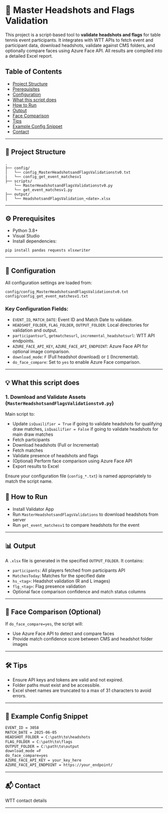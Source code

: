 # 🧠 Master Headshots and Flags Validation

This project is a script-based tool to **validate headshots and flags** for table tennis event participants. It integrates with WTT APIs to fetch event and participant data, download headshots, validate against CMS folders, and optionally compare faces using Azure Face API. All results are compiled into a detailed Excel report.

## Table of Contents

- [Project Structure](#project-structure)
- [Prerequisites](#prerequisites)
- [Configuration](#configuration)
- [What this script does](#what-this-script-does)
- [How to Run](#how-to-run)
- [Output](#output)
- [Face Comparison](#face-comparison)
- [Tips](#tips)
- [Example Config Snippet](#example-config-snippet)
- [Contact](#contact)

---

## 📂 Project Structure

```
.
├── config/
│   └── config_MasterHeadshotsandFlagsValidationstv0.txt
|   └── config_get_event_matchesv1
├── scripts/
    └── MasterHeadshotsandFlagsValidationstv0.py
    └── get_event_matchesv1.py
├── output/
│   └── HeadshotsandFlagsValidation_<date>.xlsx
```

---

## ⚙️ Prerequisites

* Python 3.8+
* Visual Studio 
* Install dependencies:

```bash
pip install pandas requests xlsxwriter
```

---

## 📄 Configuration

All configuration settings are loaded from:

```
config/config_MasterHeadshotsandFlagsValidationstv0.txt
config/config_get_event_matchesv1.txt
```

### Key Configuration Fields:

* `EVENT_ID`, `MATCH_DATE`: Event ID and Match Date to validate.
* `HEADSHOT_FOLDER`, `FLAG_FOLDER`, `OUTPUT_FOLDER`: Local directories for validation and output.
* `participantsurl`, `getmatchesurl`, `incremental_headshotsurl`: WTT API endpoints.
* `AZURE_FACE_API_KEY`, `AZURE_FACE_API_ENDPOINT`: Azure Face API for optional image comparison.
* `download_mode`: `F` (Full headshot download) or `I` (Incremental).
* `do_face_compare`: Set to `yes` to enable Azure Face comparison.

---

## 💡 What this script does

### 1. Download and Validate Assets (`MasterHeadshotsandFlagsValidationstv0.py`)

Main script to:

* Update `isQuailifier = True` if going to validate headshots for qualifying draw matches, `isQuailifier = False` if going to validate headshots for main draw matches
* Fetch participants
* Download headshots (Full or Incremental)
* Fetch matches
* Validate presence of headshots and flags
* (Optional) Perform face comparison using Azure Face API
* Export results to Excel

Ensure your configuration file (`config_*.txt`) is named appropriately to match the script name.


## 🚀 How to Run

* Install Validator App
* Run ```MasterHeadshotsandFlagsValidations``` to download headshots from server
* Run ```get_event_matchesv1``` to compare headshots for the event

---

## 📊 Output

A `.xlsx` file is generated in the specified `OUTPUT_FOLDER`. It contains:

* `participants`: All players fetched from participants API
* `MatchesToday`: Matches for the specified date
* `hs_<tag>`: Headshot validation (R and L images)
* `flg_<tag>`: Flag presence validation
* Optional face comparison confidence and match status columns

---

## 🧪 Face Comparison (Optional)

If `do_face_compare=yes`, the script will:

* Use Azure Face API to detect and compare faces
* Provide match confidence score between CMS and headshot folder images

---

## 🛠 Tips

* Ensure API keys and tokens are valid and not expired.
* Folder paths must exist and be accessible.
* Excel sheet names are truncated to a max of 31 characters to avoid errors.

---

## 📝 Example Config Snippet

```txt
EVENT_ID = 3058
MATCH_DATE = 2025-06-05
HEADSHOT_FOLDER = C:\path\to\headshots
FLAG_FOLDER = C:\path\to\flags
OUTPUT_FOLDER = C:\path\to\output
download_mode =F
do_face_compare=yes
AZURE_FACE_API_KEY = your_key_here
AZURE_FACE_API_ENDPOINT = https://your_endpoint/
```

---

## 📬 Contact

WTT contact details 

---
